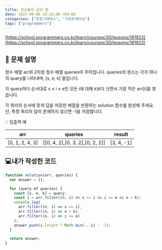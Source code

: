 ```yaml
---
title: 원소들의 곱과 합
date: 2023-09-06 18:24:00 +09:00
categories: ["프로그래머스", "기초트레이닝"]
tags: ["programmers"]
---
```


[https://school.programmers.co.kr/learn/courses/30/lessons/181923](https://school.programmers.co.kr/learn/courses/30/lessons/181923)

## 📔 문제 설명

정수 배열 arr와 2차원 정수 배열 queries이 주어집니다. queries의 원소는 각각 하나의 query를 나타내며, [s, e, k] 꼴입니다.

각 query마다 순서대로 s ≤ i ≤ e인 모든 i에 대해 k보다 크면서 가장 작은 arr[i]를 찾습니다.

각 쿼리의 순서에 맞게 답을 저장한 배열을 반환하는 solution 함수를 완성해 주세요.
단, 특정 쿼리의 답이 존재하지 않으면 -1을 저장합니다.

💡 입출력 예

|       arr       |             queries             |   result   |
| :-------------: | :-----------------------------: | :--------: |
| [0, 1, 2, 4, 3] | [[0, 4, 2],[0, 3, 2],[0, 2, 2]] | [3, 4, -1] |

## 💻내가 작성한 코드

```js
function solution(arr, queries) {
  var answer = [];

  for (query of queries) {
    const [s, e, k] = query;
    const i = arr.filter((n, i) => s <= i && i <= e && n > k);
    console.log(
      arr.filter((n, i) => s <= i),
      arr.filter((n, i) => n > k),
      arr.filter((n, i) => i <= e)
    );
    answer.push(i.length ? Math.min(...i) : -1);
  }

  return answer;
}
```
